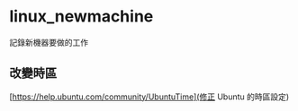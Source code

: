 # linux_newmachine
記錄新機器要做的工作

## 改變時區

[https://help.ubuntu.com/community/UbuntuTime](修正 Ubuntu 的時區設定)
